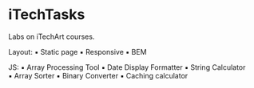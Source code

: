# iTechTasks
Labs on iTechArt courses.

Layout:
▪️ Static page
▪️ Responsive
▪️ BEM

JS:
▪️ Array Processing Tool
▪️ Date Display Formatter
▪️ String Calculator    
▪️ Array Sorter 
▪️ Binary Converter
▪️ Caching calculator
